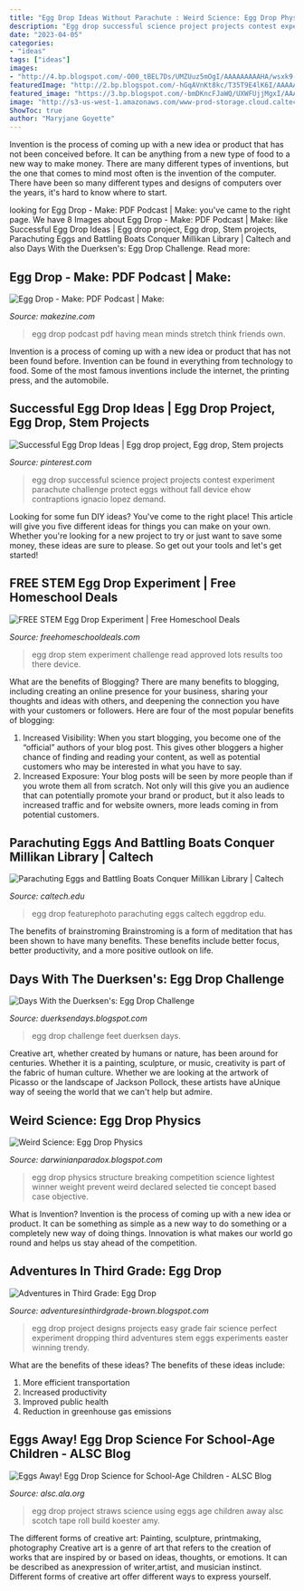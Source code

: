 ```yaml
---
title: "Egg Drop Ideas Without Parachute : Weird Science: Egg Drop Physics"
description: "Egg drop successful science project projects contest experiment parachute challenge protect eggs without fall device ehow contraptions ignacio lopez demand"
date: "2023-04-05"
categories:
- "ideas"
tags: ["ideas"]
images:
- "http://4.bp.blogspot.com/-O00_tBEL7Ds/UMZUuz5mOgI/AAAAAAAAAHA/wsxk9-MKxKk/s1600/5766630_f1024.jpg"
featuredImage: "http://2.bp.blogspot.com/-hGqAVnKt8kc/T35T9E4lK6I/AAAAAAAAArE/pwb_3IXwq0c/s1600/DSC00658.JPG"
featured_image: "https://3.bp.blogspot.com/-bmDKncFJaWQ/UXWFUjjMgxI/AAAAAAAADzU/FUVbdoQk8BA/s1600/P1020381.JPG"
image: "http://s3-us-west-1.amazonaws.com/www-prod-storage.cloud.caltech.edu/styles/article_photo/s3/Egg-Drop-FeaturePhoto-475x300.jpg?itok=AxtjEWSr"
ShowToc: true
author: "Maryjane Goyette"
---
```



Invention is the process of coming up with a new idea or product that has not been conceived before. It can be anything from a new type of food to a new way to make money. There are many different types of inventions, but the one that comes to mind most often is the invention of the computer. There have been so many different types and designs of computers over the years, it's hard to know where to start.

	

		
looking for Egg Drop - Make: PDF Podcast | Make: you've came to the right page. We have 8 Images about Egg Drop - Make: PDF Podcast | Make: like Successful Egg Drop Ideas | Egg drop project, Egg drop, Stem projects, Parachuting Eggs and Battling Boats Conquer Millikan Library | Caltech and also Days With the Duerksen&#039;s: Egg Drop Challenge. Read more:
		
    
## Egg Drop - Make: PDF Podcast | Make:

<img loading=lazy src="https://i1.wp.com/cdn.makezine.com/uploads/2007/02/eggdropsmall3.jpg?resize=500%2C367" onerror="this.onerror=null;this.src='https://tse3.mm.bing.net/th?id=OIP.hDqCXFwYp0Sx30GmD726kQHaFb&amp;pid=15.1';" alt="Egg Drop - Make: PDF Podcast | Make:">

_Source: makezine.com_

>egg drop podcast pdf having mean minds stretch think friends own. 

	

Invention is a process of coming up with a new idea or product that has not been found before. Invention can be found in everything from technology to food. Some of the most famous inventions include the internet, the printing press, and the automobile.

    
## Successful Egg Drop Ideas | Egg Drop Project, Egg Drop, Stem Projects

<img loading=lazy src="https://i.pinimg.com/originals/5c/c4/d6/5cc4d6d4e7a92392a3511dd341ebaec6.jpg" onerror="this.onerror=null;this.src='https://tse2.mm.bing.net/th?id=OIP.olouArfWFwLLhElFTEe5WAHaE8&amp;pid=15.1';" alt="Successful Egg Drop Ideas | Egg drop project, Egg drop, Stem projects">

_Source: pinterest.com_

>egg drop successful science project projects contest experiment parachute challenge protect eggs without fall device ehow contraptions ignacio lopez demand. 

	

Looking for some fun DIY ideas? You've come to the right place! This article will give you five different ideas for things you can make on your own. Whether you're looking for a new project to try or just want to save some money, these ideas are sure to please. So get out your tools and let's get started!

    
## FREE STEM Egg Drop Experiment | Free Homeschool Deals

<img loading=lazy src="http://www.freehomeschooldeals.com/wp-content/uploads/2016/04/cap-131.jpg" onerror="this.onerror=null;this.src='https://tse1.mm.bing.net/th?id=OIP.XCmCPcYoZAyjqfFwOlAIEAAAAA&amp;pid=15.1';" alt="FREE STEM Egg Drop Experiment | Free Homeschool Deals">

_Source: freehomeschooldeals.com_

>egg drop stem experiment challenge read approved lots results too there device. 

	

What are the benefits of Blogging?
There are many benefits to blogging, including creating an online presence for your business, sharing your thoughts and ideas with others, and deepening the connection you have with your customers or followers. Here are four of the most popular benefits of blogging: 
1. Increased Visibility: When you start blogging, you become one of the “official” authors of your blog post. This gives other bloggers a higher chance of finding and reading your content, as well as potential customers who may be interested in what you have to say. 
2. Increased Exposure: Your blog posts will be seen by more people than if you wrote them all from scratch. Not only will this give you an audience that can potentially promote your brand or product, but it also leads to increased traffic and for website owners, more leads coming in from potential customers. 

    
## Parachuting Eggs And Battling Boats Conquer Millikan Library | Caltech

<img loading=lazy src="http://s3-us-west-1.amazonaws.com/www-prod-storage.cloud.caltech.edu/styles/article_photo/s3/Egg-Drop-FeaturePhoto-475x300.jpg?itok=AxtjEWSr" onerror="this.onerror=null;this.src='https://tse2.mm.bing.net/th?id=OIP.zp4t-wcYJpV_xa8LjnbkLgHaEr&amp;pid=15.1';" alt="Parachuting Eggs and Battling Boats Conquer Millikan Library | Caltech">

_Source: caltech.edu_

>egg drop featurephoto parachuting eggs caltech eggdrop edu. 

	

The benefits of brainstroming
Brainstroming is a form of meditation that has been shown to have many benefits. These benefits include better focus, better productivity, and a more positive outlook on life.

    
## Days With The Duerksen&#039;s: Egg Drop Challenge

<img loading=lazy src="https://3.bp.blogspot.com/-bmDKncFJaWQ/UXWFUjjMgxI/AAAAAAAADzU/FUVbdoQk8BA/s1600/P1020381.JPG" onerror="this.onerror=null;this.src='https://tse2.mm.bing.net/th?id=OIP.QKdZ3O8NnH25ZBUqhf1FWQHaJ4&amp;pid=15.1';" alt="Days With the Duerksen&#039;s: Egg Drop Challenge">

_Source: duerksendays.blogspot.com_

>egg drop challenge feet duerksen days. 

	

Creative art, whether created by humans or nature, has been around for centuries. Whether it is a painting, sculpture, or music, creativity is part of the fabric of human culture. Whether we are looking at the artwork of Picasso or the landscape of Jackson Pollock, these artists have aUnique way of seeing the world that we can't help but admire.

    
## Weird Science: Egg Drop Physics

<img loading=lazy src="http://4.bp.blogspot.com/-O00_tBEL7Ds/UMZUuz5mOgI/AAAAAAAAAHA/wsxk9-MKxKk/s1600/5766630_f1024.jpg" onerror="this.onerror=null;this.src='https://tse3.mm.bing.net/th?id=OIP.Lr2u60JRiubTrP2fXl82TQHaE8&amp;pid=15.1';" alt="Weird Science: Egg Drop Physics">

_Source: darwinianparadox.blogspot.com_

>egg drop physics structure breaking competition science lightest winner weight prevent weird declared selected tie concept based case objective. 

	

What is Invention?
Invention is the process of coming up with a new idea or product. It can be something as simple as a new way to do something or a completely new way of doing things. Innovation is what makes our world go round and helps us stay ahead of the competition.

    
## Adventures In Third Grade: Egg Drop

<img loading=lazy src="http://2.bp.blogspot.com/-hGqAVnKt8kc/T35T9E4lK6I/AAAAAAAAArE/pwb_3IXwq0c/s1600/DSC00658.JPG" onerror="this.onerror=null;this.src='https://tse4.mm.bing.net/th?id=OIP.FWPlrhOXGx_hCSl8RtHhigHaFj&amp;pid=15.1';" alt="Adventures in Third Grade: Egg Drop">

_Source: adventuresinthirdgrade-brown.blogspot.com_

>egg drop project designs projects easy grade fair science perfect experiment dropping third adventures stem eggs experiments easter winning trendy. 

	

What are the benefits of these ideas?
The benefits of these ideas include: 
1. More efficient transportation 
2. Increased productivity 
3. Improved public health 
4. Reduction in greenhouse gas emissions 

    
## Eggs Away! Egg Drop Science For School-Age Children - ALSC Blog

<img loading=lazy src="https://www.alsc.ala.org/blog/wp-content/uploads/2013/07/Egg-Drop.jpg" onerror="this.onerror=null;this.src='https://tse1.mm.bing.net/th?id=OIP.oRc_MmEM1Cd6o1ukQr8ohAHaJ4&amp;pid=15.1';" alt="Eggs Away! Egg Drop Science for School-Age Children - ALSC Blog">

_Source: alsc.ala.org_

>egg drop project straws science using eggs age children away alsc scotch tape roll build koester amy. 

	

The different forms of creative art: Painting, sculpture, printmaking, photography
Creative art is a genre of art that refers to the creation of works that are inspired by or based on ideas, thoughts, or emotions. It can be described as anexpression of writer,artist, and musician instinct. Different forms of creative art offer different ways to express yourself.

